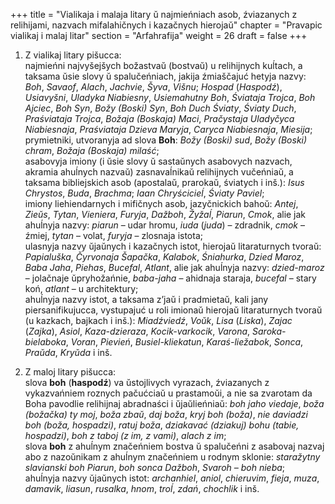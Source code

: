 +++
title = "Vialikaja i malaja litary ŭ najmieńniach asob, źviazanych z relihijami, nazvach mifalahičnych i kazačnych hierojaŭ"
chapter = "Pravapic vialikaj i malaj litar"
section = "Arfahrafija"
weight = 26
draft = false
+++

1. Z vialikaj litary pišucca:
<br>najmieńni najvyšejšych božastvaŭ (bostvaŭ) u relihijnych kuĺtach, a taksama ŭsie slovy ŭ spalučeńniach, jakija źmiaščajuć hetyja nazvy: _Boh_, _Savaof_, _Alach_, _Jachvie_, _Šyva_, _Višnu_; _Hospad_ (_Haspodź_), _Usiavyšni_, _Uladyka Niabiesny_, _Usiemahutny Boh_, _Śviataja Trojca_, _Boh Ajciec_, _Boh Syn_, _Božy (Boski) Syn_, _Boh Duch Śviaty_, _Śviaty Duch_, _Praśviataja Trojca_, _Božaja (Boskaja) Maci_, _Pračystaja Uladyčyca Niabiesnaja_, _Praśviataja Dzieva Maryja_, _Caryca Niabiesnaja_, _Miesija_;
<br>prymietniki, utvoranyja ad slova __Boh__: _Božy (Boski) sud_, _Božy (Boski) chram_, _Božaja (Boskaja) milaść_;
<br>asabovyja imiony (i ŭsie slovy ŭ sastaŭnych asabovych nazvach, akramia ahuĺnych nazvaŭ) zasnavaĺnikaŭ relihijnych vučeńniaŭ, a taksama bibliejskich asob (apostalaŭ, prarokaŭ, śviatych i inš.): _Isus Chrystos_, _Buda_, _Brachma_; _Iaan Chryścicieĺ_, _Śviaty Paviel_;
<br>imiony liehiendarnych i mifičnych asob, jazyčnickich bahoŭ: _Antej_, _Zieŭs_, _Tytan_, _Vieniera_, _Furyja_, _Dažboh_, _Žyžaĺ_, _Piarun_, _Cmok_, alie jak ahuĺnyja nazvy: _piarun_ – udar hromu, _iuda_ (_juda_) – zdradnik, _cmok_ – źmiej, _tytan_ – volat, _furyja_ – zlosnaja istota;
<br>ulasnyja nazvy ŭjaŭnych i kazačnych istot, hierojaŭ litaraturnych tvoraŭ: _Papialuška_, _Čyrvonaja Šapačka_, _Kalabok_, _Śniahurka_, _Dzied Maroz_, _Baba Jaha_, _Piehas_, _Bucefal_, _Atlant_, alie jak ahuĺnyja nazvy: _dzied-maroz_ – jolačnaje ŭpryhožańnie, _baba-jaha_ – ahidnaja staraja, _bucefal_ – stary koń, _atlant_ – u architektury;
<br>ahuĺnyja nazvy istot, a taksama z’jaŭ i pradmietaŭ, kali jany piersanifikujucca, vystupajuć u roli imionaŭ hierojaŭ litaraturnych tvoraŭ (u kazkach, bajkach i inš.): _Miadźviedź_, _Voŭk_, _Lisa_ (_Liska_), _Zajac_ (_Zajka_), _Asiol_, _Kaza-dzieraza_, _Kocik-varkocik_, _Varona_, _Saroka-bielaboka_, _Voran_, _Pievień_, _Busiel-kliekatun_, _Karaś-liežabok_, _Sonca_, _Praŭda_, _Kryŭda_ i inš.

2. Z maloj litary pišucca:
<br>slova __boh__ (__haspodź__) va ŭstojlivych vyrazach, źviazanych z vykazvańniem roznych pačućciaŭ u prastamoŭi, a nie sa zvarotam da Boha pavodlie relihijnaj abradnaści i ŭjaŭlieńniaŭ: _boh jaho viedaje_, _boža (božačka) ty moj_, _boža zbaŭ_, _daj boža_, _kryj boh (boža)_, _nie daviadzi boh (boža, hospadzi)_, _ratuj boža_, _dziakavać (dziakuj) bohu (tabie, hospadzi)_, _boh z taboj (z im, z vami)_, _alach z im_;
<br>slova __boh__ z ahuĺnym značeńniem bostva ŭ spalučeńni z asabovaj nazvaj abo z nazoŭnikam z ahuĺnym značeńniem u rodnym sklonie: _staražytny slavianski boh Piarun_, _boh sonca Dažboh_, _Svaroh – boh nieba_;
<br>ahuĺnyja nazvy ŭjaŭnych istot: _archanhiel_, _aniol_, _chieruvim_, _fieja_, _muza_, _damavik_, _liasun_, _rusalka_, _hnom_, _troĺ_, _zdań_, _chochlik_ i inš.
